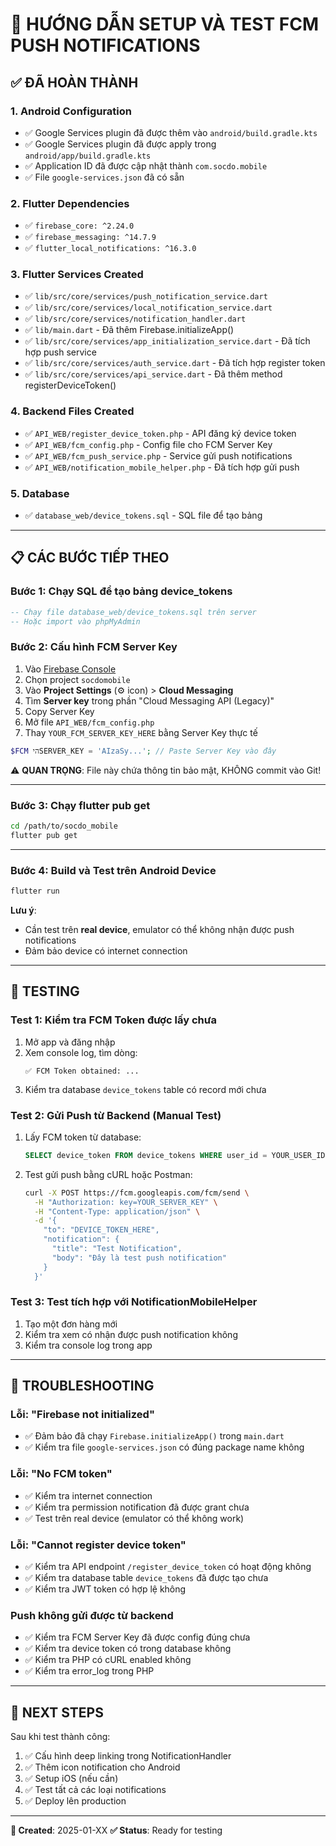# 🚀 HƯỚNG DẪN SETUP VÀ TEST FCM PUSH NOTIFICATIONS

## ✅ ĐÃ HOÀN THÀNH

### 1. Android Configuration
- ✅ Google Services plugin đã được thêm vào `android/build.gradle.kts`
- ✅ Google Services plugin đã được apply trong `android/app/build.gradle.kts`
- ✅ Application ID đã được cập nhật thành `com.socdo.mobile`
- ✅ File `google-services.json` đã có sẵn

### 2. Flutter Dependencies
- ✅ `firebase_core: ^2.24.0`
- ✅ `firebase_messaging: ^14.7.9`
- ✅ `flutter_local_notifications: ^16.3.0`

### 3. Flutter Services Created
- ✅ `lib/src/core/services/push_notification_service.dart`
- ✅ `lib/src/core/services/local_notification_service.dart`
- ✅ `lib/src/core/services/notification_handler.dart`
- ✅ `lib/main.dart` - Đã thêm Firebase.initializeApp()
- ✅ `lib/src/core/services/app_initialization_service.dart` - Đã tích hợp push service
- ✅ `lib/src/core/services/auth_service.dart` - Đã tích hợp register token
- ✅ `lib/src/core/services/api_service.dart` - Đã thêm method registerDeviceToken()

### 4. Backend Files Created
- ✅ `API_WEB/register_device_token.php` - API đăng ký device token
- ✅ `API_WEB/fcm_config.php` - Config file cho FCM Server Key
- ✅ `API_WEB/fcm_push_service.php` - Service gửi push notifications
- ✅ `API_WEB/notification_mobile_helper.php` - Đã tích hợp gửi push

### 5. Database
- ✅ `database_web/device_tokens.sql` - SQL file để tạo bảng

---

## 📋 CÁC BƯỚC TIẾP THEO

### Bước 1: Chạy SQL để tạo bảng device_tokens

```sql
-- Chạy file database_web/device_tokens.sql trên server
-- Hoặc import vào phpMyAdmin
```

### Bước 2: Cấu hình FCM Server Key

1. Vào [Firebase Console](https://console.firebase.google.com/)
2. Chọn project `socdomobile`
3. Vào **Project Settings** (⚙️ icon) > **Cloud Messaging**
4. Tìm **Server key** trong phần "Cloud Messaging API (Legacy)"
5. Copy Server Key
6. Mở file `API_WEB/fcm_config.php`
7. Thay `YOUR_FCM_SERVER_KEY_HERE` bằng Server Key thực tế

```php
$FCM היSERVER_KEY = 'AIzaSy...'; // Paste Server Key vào đây
```

⚠️ **QUAN TRỌNG**: File này chứa thông tin bảo mật, KHÔNG commit vào Git!

---

### Bước 3: Chạy flutter pub get

```bash
cd /path/to/socdo_mobile
flutter pub get
```

---

### Bước 4: Build và Test trên Android Device

```bash
flutter run
```

**Lưu ý**: 
- Cần test trên **real device**, emulator có thể không nhận được push notifications
- Đảm bảo device có internet connection

---

## 🧪 TESTING

### Test 1: Kiểm tra FCM Token được lấy chưa

1. Mở app và đăng nhập
2. Xem console log, tìm dòng:
   ```
   ✅ FCM Token obtained: ...
   ```
3. Kiểm tra database `device_tokens` table có record mới chưa

### Test 2: Gửi Push từ Backend (Manual Test)

1. Lấy FCM token từ database:
   ```sql
   SELECT device_token FROM device_tokens WHERE user_id = YOUR_USER_ID LIMIT 1;
   ```

2. Test gửi push bằng cURL hoặc Postman:
   ```bash
   curl -X POST https://fcm.googleapis.com/fcm/send \
     -H "Authorization: key=YOUR_SERVER_KEY" \
     -H "Content-Type: application/json" \
     -d '{
       "to": "DEVICE_TOKEN_HERE",
       "notification": {
         "title": "Test Notification",
         "body": "Đây là test push notification"
       }
     }'
   ```

### Test 3: Test tích hợp với NotificationMobileHelper

1. Tạo một đơn hàng mới
2. Kiểm tra xem có nhận được push notification không
3. Kiểm tra console log trong app

---

## 🐛 TROUBLESHOOTING

### Lỗi: "Firebase not initialized"
- ✅ Đảm bảo đã chạy `Firebase.initializeApp()` trong `main.dart`
- ✅ Kiểm tra file `google-services.json` có đúng package name không

### Lỗi: "No FCM token"
- ✅ Kiểm tra internet connection
- ✅ Kiểm tra permission notification đã được grant chưa
- ✅ Test trên real device (emulator có thể không work)

### Lỗi: "Cannot register device token"
- ✅ Kiểm tra API endpoint `/register_device_token` có hoạt động không
- ✅ Kiểm tra database table `device_tokens` đã được tạo chưa
- ✅ Kiểm tra JWT token có hợp lệ không

### Push không gửi được từ backend
- ✅ Kiểm tra FCM Server Key đã được config đúng chưa
- ✅ Kiểm tra device token có trong database không
- ✅ Kiểm tra PHP có cURL enabled không
- ✅ Kiểm tra error_log trong PHP

---

## 📝 NEXT STEPS

Sau khi test thành công:

1. ✅ Cấu hình deep linking trong NotificationHandler
2. ✅ Thêm icon notification cho Android
3. ✅ Setup iOS (nếu cần)
4. ✅ Test tất cả các loại notifications
5. ✅ Deploy lên production

---

**📅 Created**: 2025-01-XX
**✅ Status**: Ready for testing

